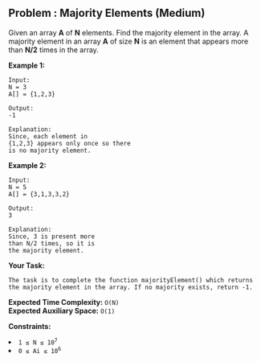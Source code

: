## Problem : Majority Elements (Medium)
Given an array **A** of **N** elements. Find the majority element in the array. A majority element in an array **A** of size **N** is an element that appears more than **N/2** times in the array.
 

**Example 1:**
```
Input:
N = 3 
A[] = {1,2,3} 

Output:
-1

Explanation:
Since, each element in 
{1,2,3} appears only once so there 
is no majority element.
```

**Example 2:**
```
Input:
N = 5 
A[] = {3,1,3,3,2} 

Output:
3

Explanation:
Since, 3 is present more
than N/2 times, so it is 
the majority element.
```

**Your Task:**
```
The task is to complete the function majorityElement() which returns the majority element in the array. If no majority exists, return -1.
 ```

**Expected Time Complexity:** ```O(N)```<br>
**Expected Auxiliary Space:** ```O(1)```
 

**Constraints:**
<li><code>1 ≤ N ≤ 10<sup>7</sup></code></li>
<li><code>0 ≤ Ai ≤ 10<sup>6</sup></code></li>

